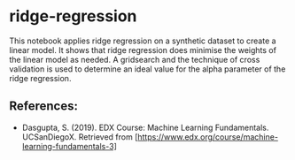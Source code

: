 # ridge-regression

This notebook applies ridge regression on a synthetic dataset to create a linear model. It shows that ridge regression does minimise the weights of the linear model as needed. A gridsearch and the technique of cross validation is used to determine an ideal value for the alpha parameter of the ridge regression.  

## References:

* Dasgupta, S. (2019). EDX Course: Machine Learning Fundamentals. UCSanDiegoX. Retrieved from [https://www.edx.org/course/machine-learning-fundamentals-3]
